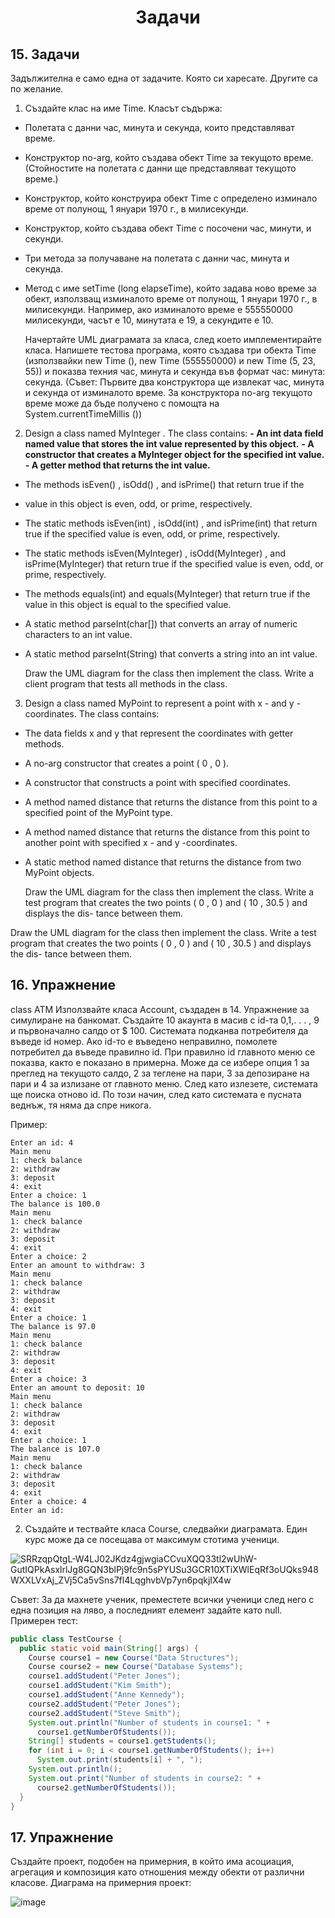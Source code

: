 <h1 align="center">Задачи</h1>

## 15. Задачи

Задължителна е само една от задачите. Която си харесате. Другите са по желание.
1. Създайте клас на име Time. Класът съдържа:
- Полетата с данни час, минута и секунда, които представляват време.
- Конструктор no-arg, който създава обект Time за текущото време. (Стойностите на полетата с данни ще представляват текущото време.)
- Конструктор, който конструира обект Time с определено изминало време
от полунощ, 1 януари 1970 г., в милисекунди.
- Конструктор, който създава обект Time с посочени час, минути,
и секунди.
- Три метода за получаване на полетата с данни час, минута и секунда.
- Метод с име setTime (long elapseTime), който задава ново време за
обект, използващ изминалото време от полунощ, 1 януари 1970 г., в милисекунди. Например, ако изминалото време е 555550000 милисекунди, часът е 10, минутата е 19, а секундите е 10.

  Начертайте UML диаграмата за класа, след което имплементирайте класа. Напишете тестова програма, която създава три обекта Time (използвайки new Time (), new Time (555550000) и new Time (5, 23, 55)) и показва техния час,
  минута и секунда във формат час: минута: секунда.
  (Съвет: Първите два конструктора ще извлекат час, минута и секунда
  от изминалото време. За конструктора no-arg текущото време може да бъде
  получено с помощта на System.currentTimeMillis ())

2. Design a class named MyInteger . The class contains:
**- An int data field named value that stores the int value represented by
this object.**
**- A constructor that creates a MyInteger object for the specified int value.**
**- A getter method that returns the int value.**
- The methods isEven() , isOdd() , and isPrime() that return true if the
- value in this object is even, odd, or prime, respectively.
- The static methods isEven(int) , isOdd(int) , and isPrime(int) that
return true if the specified value is even, odd, or prime, respectively.
- The static methods isEven(MyInteger) , isOdd(MyInteger) , and
isPrime(MyInteger) that return true if the specified value is even, odd,
or prime, respectively.
- The methods equals(int) and equals(MyInteger) that return true if
the value in this object is equal to the specified value.
- A static method parseInt(char[]) that converts an array of numeric
characters to an int value.
- A static method parseInt(String) that converts a string into an int value.

  Draw the UML diagram for the class then implement the class. Write a client
  program that tests all methods in the class.

3. Design a class named MyPoint to represent a point with x - and y -coordinates. The class contains:
- The data fields x and y that represent the coordinates with getter methods.
- A no-arg constructor that creates a point ( 0 , 0 ).
- A constructor that constructs a point with specified coordinates.
- A method named distance that returns the distance from this point to a
specified point of the MyPoint type.
- A method named distance that returns the distance from this point to
another point with specified x - and y -coordinates.
- A static method named distance that returns the distance from two MyPoint
objects.

  Draw the UML diagram for the class then implement the class. Write a test
  program that creates the two points ( 0 , 0 ) and ( 10 , 30.5 ) and displays the dis-
  tance between them.


Draw the UML diagram for the class then implement the class. Write a test
program that creates the two points ( 0 , 0 ) and ( 10 , 30.5 ) and displays the dis-
tance between them.


## 16. Упражнение

class АТМ 
Използвайте класа Account, създаден в 14. Упражнение за симулиране на банкомат. Създайте 10 акаунта в масив с id-та  0,1,. . . , 9
и първоначално салдо от $ 100. Системата подканва потребителя да въведе id номер. Ако id-то е въведено неправилно, помолете потребител
да въведе правилно id. При правилно id главното меню се показва, както е показано в примернa. Може да се избере опция 1 за преглед на текущото салдо,
2 за теглене на пари, 3 за депозиране на пари и 4 за излизане от главното меню. След като излезете, системата ще поиска отново id. По този начин,
след като системата е пусната веднъж, тя няма да спре никога.

Пример: 

```
Enter an id: 4
Main menu
1: check balance
2: withdraw
3: deposit
4: exit
Enter a choice: 1
The balance is 100.0
Main menu
1: check balance
2: withdraw
3: deposit
4: exit
Enter a choice: 2
Enter an amount to withdraw: 3
Main menu
1: check balance
2: withdraw
3: deposit
4: exit
Enter a choice: 1
The balance is 97.0
Main menu
1: check balance
2: withdraw
3: deposit
4: exit
Enter a choice: 3
Enter an amount to deposit: 10
Main menu
1: check balance
2: withdraw
3: deposit
4: exit
Enter a choice: 1
The balance is 107.0
Main menu
1: check balance
2: withdraw
3: deposit
4: exit
Enter a choice: 4
Enter an id:
```

2. Създайте и тествайте класа Course, следвайки диаграмата. Един курс може да се посещава от максимум стотима ученици.

![SRRzqpQtgL-W4LJ02JKdz4gjwgiaCCvuXQQ33tl2wUhW-GutIQPkAsxlrlJg8GQN3blPj9fc9n5sPYUSu3GCR10XTiXWlEqRf3oUQks948WXXLVxAj_ZVj5Ca5vSns7fl4LqghvbVp7yn6pqkjIX4w](https://github.com/rayagrigorova/java-exercises/assets/72023155/fffbbfef-f8d6-4b83-9c03-2f27f6034345)

Съвет: За да махнете ученик, преместете всички ученици след него с една позиция на ляво, а последният елемент задайте като null.
Примерен тест:

```java
public class TestCourse {
  public static void main(String[] args) {
    Course course1 = new Course("Data Structures");
    Course course2 = new Course("Database Systems");
    course1.addStudent("Peter Jones");
    course1.addStudent("Kim Smith");
    course1.addStudent("Anne Kennedy");
    course2.addStudent("Peter Jones");
    course2.addStudent("Steve Smith");
    System.out.println("Number of students in course1: " +
      course1.getNumberOfStudents());
    String[] students = course1.getStudents();
    for (int i = 0; i < course1.getNumberOfStudents(); i++)
      System.out.print(students[i] + ", ");
    System.out.println();
    System.out.print("Number of students in course2: " +
      course2.getNumberOfStudents());
  }
}
```

## 17. Упражнение

Създайте проект, подобен на примерния, в който има асоциация, агрегация и композиция като отношения между обекти от различни класове.
Диаграма на примерния проект: 

![image](https://github.com/rayagrigorova/java-exercises/assets/72023155/565c837f-5327-46e7-a194-c24ca88774f6)




